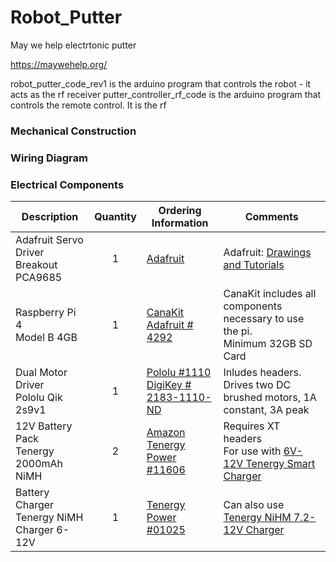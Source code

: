 # Robot_Putter
May we help electrtonic putter

https://maywehelp.org/ 

robot_putter_code_rev1 is the arduino program that controls the robot - it acts as the rf receiver
putter_controller_rf_code is the arduino program that controls the remote control. It is the rf 

### Mechanical Construction

### Wiring Diagram

### Electrical Components
| Description | Quantity | Ordering Information | Comments |  
| --- | :---: | --- | --- |
|Adafruit Servo Driver Breakout<br>PCA9685|1|[Adafruit](https://www.adafruit.com/product/815)|Adafruit: [Drawings and Tutorials](https://learn.adafruit.com/16-channel-pwm-servo-driver/downloads)|
|Raspberry Pi 4<br>Model B 4GB|1|[CanaKit](https://www.canakit.com/raspberry-pi-4-extreme-kit.html)<br>[Adafruit # 4292](https://www.adafruit.com/product/4292)|CanaKit includes all components necessary to use the pi.<br>Minimum 32GB SD Card|
|Dual Motor Driver<br>Pololu Qik 2s9v1|1|[Pololu #1110](https://www.pololu.com/product/1110)<br>[DigiKey # 2183-1110-ND](https://www.digikey.com/en/products/detail/pololu-corporation/1110/10450402)|Inludes headers. Drives two DC brushed motors, 1A constant, 3A peak
|12V Battery Pack<br>Tenergy 2000mAh NiMH|2|[Amazon](https://www.amazon.com/Tenergy-Capacity-Rechargeable-Replacement-Equipments/dp/B077Y9HNTF?th=1)<br>[Tenergy Power #11606](https://power.tenergy.com/tenergy-nimh-12v-2000mah-battery-pack-w-bare-leads/)|Requires XT headers <br>For use with [6V-12V Tenergy Smart Charger](https://power.tenergy.com/tenergy-smart-universal-charger-for-nimh-nicd-battery-packs-6v-12v-ul/)
|Battery Charger<br>Tenergy NiMH Charger 6-12V|1|[Tenergy Power #01025](https://power.tenergy.com/tenergy-smart-universal-charger-for-nimh-nicd-battery-packs-6v-12v-ul/)|Can also use [Tenergy NiHM 7.2-12V Charger](https://power.tenergy.com/tenergy-smart-universal-charger-for-nimh-nicd-battery-packs-7-2v-12v-ul/)|


